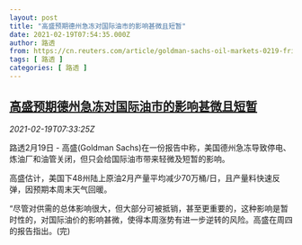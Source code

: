 ```yaml
---
layout: post
title: "高盛预期德州急冻对国际油市的影响甚微且短暂"
date: 2021-02-19T07:54:35.000Z
author: 路透
from: https://cn.reuters.com/article/goldman-sachs-oil-markets-0219-fri-idCNKBS2AJ0NR
tags: [ 路透 ]
categories: [ 路透 ]
---
```

<!--1613721275000-->
[高盛预期德州急冻对国际油市的影响甚微且短暂](https://cn.reuters.com/article/goldman-sachs-oil-markets-0219-fri-idCNKBS2AJ0NR)
------

<div>
<div><i>2021-02-19T07:33:25Z</i></div><p>路透2月19日 - 高盛(Goldman Sachs)在一份报告中称，美国德州急冻导致停电、炼油厂和油管关闭，但只会给国际油市带来轻微及短暂的影响。</p><p>高盛估计，美国下48州陆上原油2月产量平均减少70万桶/日，且产量料快速反弹，因预期本周末天气回暖。</p><p>“尽管对供需的总体影响很大，但大部分可被抵销，甚至更重要的，这种影响是暂时性的，对国际油价的影响甚微，使得本周涨势有进一步逆转的风险。高盛在周四的报告指出。(完)</p>
</div>
